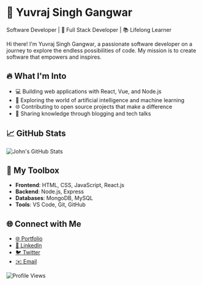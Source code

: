 <!-- Your Name -->
# 👋 Yuvraj Singh Gangwar 
Software Developer | 🌟 Full Stack Developer | 📚 Lifelong Learner

<!-- Your Introduction -->
Hi there! I'm Yuvraj Singh Gangwar, a passionate software developer on a journey to explore the endless possibilities of code. My mission is to create software that empowers and inspires.

<!-- Your Interests -->
## 🔥 What I'm Into
- 💻 Building web applications with React, Vue, and Node.js
- 🤖 Exploring the world of artificial intelligence and machine learning
- 🌐 Contributing to open source projects that make a difference
- 📖 Sharing knowledge through blogging and tech talks

<!-- Your GitHub Stats -->
## 📈 GitHub Stats
![John's GitHub Stats](https://github-readme-stats.vercel.app/api?username=johndoe&show_icons=true&theme=dracula)

<!-- Your Skills -->
## 💼 My Toolbox
- **Frontend**: HTML, CSS, JavaScript, React.js
- **Backend**: Node.js, Express
- **Databases**: MongoDB, MySQL
- **Tools**: VS Code, Git, GitHub

<!-- Your Connect -->
## 🌐 Connect with Me
- [🌐 Portfolio](https://johndoe.dev)
- [📱 LinkedIn](https://linkedin.com/in/johndoe)
- [🐦 Twitter](https://twitter.com/johndoe)
- [✉️ Email](mailto:johndoe@email.com)

<!-- Your Footer -->
![Profile Views](https://komarev.com/ghpvc/?username=johndoe)

